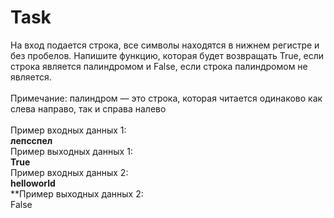 # Task
На вход подается строка, все символы находятся в нижнем регистре и без пробелов. Напишите функцию, которая будет возвращать True, если строка является палиндромом и False, если строка палиндромом не является.
<br>
<br>
Примечание: палиндром — это строка, которая читается одинаково как слева направо, так и справа налево
<br>
<br>
Пример входных данных 1:
<br>
**лепсспел**
<br>
Пример выходных данных 1:
<br>
**True**
<br>
Пример входных данных 2:
<br>
**helloworld**
<br>
**Пример выходных данных 2:
<br>
False
